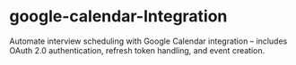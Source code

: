 # google-calendar-Integration
Automate interview scheduling with Google Calendar integration – includes OAuth 2.0 authentication, refresh token handling, and event creation.
